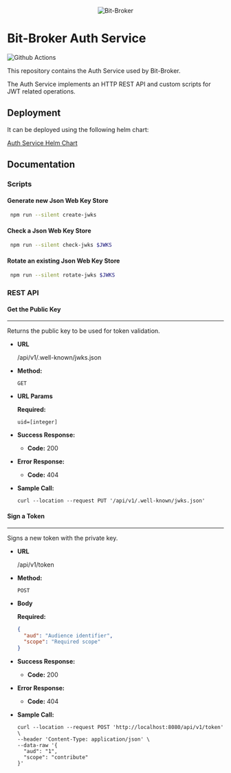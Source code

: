 <p align="center">
  <img alt="Bit-Broker" src="https://avatars.githubusercontent.com/u/80974981?s=200&u=7e396d371614d3a9ce7fc1f7fe4515e255374760&v=4" />
</p>

# Bit-Broker Auth Service

![Github Actions](https://github.com/bit-broker/auth-service/actions/workflows/docker-image.yml/badge.svg)

This repository contains the Auth Service used by Bit-Broker.

The Auth Service implements an HTTP REST API and custom scripts for JWT related operations.

## Deployment

It can be deployed using the following helm chart:

[Auth Service Helm Chart](https://github.com/bit-broker/k8s/tree/main/helm/charts/auth-service)

## Documentation

### Scripts

#### Generate new Json Web Key Store

  ```sh
   npm run --silent create-jwks
  ```

#### Check a Json Web Key Store

  ```sh
   npm run --silent check-jwks $JWKS
  ```

#### Rotate an existing Json Web Key Store

  ```sh
   npm run --silent rotate-jwks $JWKS
  ```

### REST API

#### Get the Public Key
----
  Returns the public key to be used for token validation.

* **URL**

  /api/v1/.well-known/jwks.json

* **Method:**

  `GET`

*  **URL Params**

   **Required:**

   `uid=[integer]`

* **Success Response:**

  * **Code:** 200 <br />

* **Error Response:**

  * **Code:** 404 <br />

* **Sample Call:**

  ```curl
  curl --location --request PUT '/api/v1/.well-known/jwks.json'
  ```

#### Sign a Token
----
  Signs a new token with the private key.

* **URL**

  /api/v1/token

* **Method:**

  `POST`

* **Body**

  **Required:**

  ```json
  {
    "aud": "Audience identifier",
    "scope": "Required scope"
  }
  ```
* **Success Response:**

  * **Code:** 200 <br />

* **Error Response:**

  * **Code:** 404 <br />

* **Sample Call:**

  ```curl
  curl --location --request POST 'http://localhost:8080/api/v1/token' \
  --header 'Content-Type: application/json' \
  --data-raw '{
    "aud": "1",
    "scope": "contribute"
  }'
  ```
